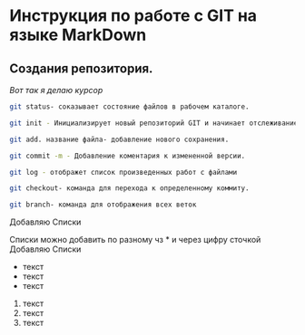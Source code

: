 # Инструкция по работе с GIT на языке MarkDown

## Создания репозитория.  

*Вот так я делаю курсор* 



```sh 
git status- соказывает состояние файлов в рабочем каталоге. 
```

```sh
git init - Инициализирует новый репозиторий GIT и начинает отслеживание существующего каталога.
```

```sh
git add. название файла- добавление нового сохранения.
```
```sh
git commit -m - Добавление коментария к измененной версии. 
```

```sh
git log - отображет список произведенных работ с файлами
```

```sh
git checkout- команда для перехода к определенному коммиту. 
```  

```sh
git branch- команда для отображения всех веток
```
Добавляю Списки

Списки можно добавить по разному чз * и через цифру сточкой
Добавляю Списки 
* текст
* текст
* текст 

1. текст
2. текст
3. текст
